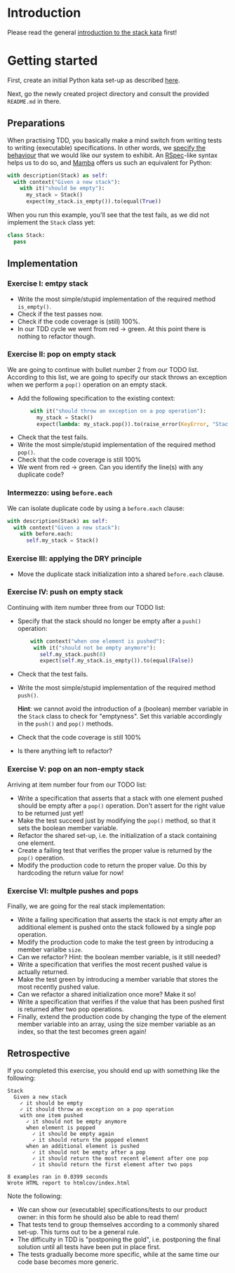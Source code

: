 # Introduction

Please read the general [introduction to the stack kata](../README.md) first!

# Getting started

First, create an initial Python kata set-up as described [here](https://github.com/zhendrikse/tdd/tree/master/cookiecutter).

Next, go the newly created project directory and consult
the provided ``README.md`` in there.

## Preparations

When practising TDD, you basically make a mind switch from writing tests to writing (executable) specifications. In other words, we [specify the behaviour](https://www.youtube.com/watch?v=Bq_oz7nCNUA) that we would like our system to exhibit. An [RSpec](https://rspec.info/)-like syntax helps us to do so, and [Mamba](https://mamba-bdd.readthedocs.io/en/latest/) offers us such an equivalent for Python:

```python
with description(Stack) as self:
  with context("Given a new stack"):
    with it("should be empty"):
      my_stack = Stack()
      expect(my_stack.is_empty()).to(equal(True))
```

When you run this example, you'll see that the test fails, as we did not implement the `Stack` class yet:

```python
class Stack:
  pass
```

## Implementation

### Exercise I: emtpy stack

- Write the most simple/stupid implementation of the required method `is_empty()`. 
- Check if the test passes now. 
- Check if the code coverage is (still) 100%.
- In our TDD cycle we went from red -> green. At this point there is nothing to refactor though.

### Exercise II: pop on empty stack

We are going to continue with bullet number 2 from our TODO list. According to this list, we are going to specify our stack throws an exception when we perform a `pop()` operation on an empty stack.

- Add the following specification to the existing context:
  ```python
      with it("should throw an exception on a pop operation"):
        my_stack = Stack()
        expect(lambda: my_stack.pop()).to(raise_error(KeyError, "Stack underflow"))  
  ```
- Check that the test fails.
- Write the most simple/stupid implementation of the required method `pop()`.
- Check that the code coverage is still 100%
- We went from red -> green. Can you identify the line(s) with any duplicate code?

### Intermezzo: using `before.each`

We can isolate duplicate code by using a `before.each` clause:
```python
with description(Stack) as self:
  with context("Given a new stack"):
    with before.each:
      self.my_stack = Stack()
```

### Exercise III: applying the DRY principle

- Move the duplicate stack initialization into a shared `before.each` clause.

### Exercise IV: push on empty stack

Continuing with item number three from our TODO list:

- Specify that the stack should no longer be empty after a `push()` operation:
  ```python
      with context("when one element is pushed"):
       with it("should not be empty anymore"):
         self.my_stack.push(8)
         expect(self.my_stack.is_empty()).to(equal(False))
  ```  
- Check that the test fails.
- Write the most simple/stupid implementation of the required method `push()`. 
  
  **Hint**: we cannot avoid the introduction of a (boolean) member variable in the `Stack` class to check for "emptyness". Set this variable accordingly in the `push()` and `pop()` methods.
- Check that the code coverage is still 100%
- Is there anything left to refactor?

### Exercise V: pop on an non-empty stack

Arriving at item number four from our TODO list:

- Write a specification that asserts that a stack with one element pushed should be empty after a `pop()` operation. Don't assert for the right value to be returned just yet!
- Make the test succeed just by modifying the `pop()` method, so that it sets the boolean member variable.
- Refactor the shared set-up, i.e. the initialization of a stack containing one element.
- Create a failing test that verifies the proper value is returned by the `pop()` operation.
- Modify the production code to return the proper value. Do this by hardcoding the return value for now!

### Exercise VI: multple pushes and pops

Finally, we are going for the real stack implementation:

- Write a failing specification that asserts the stack is not empty after an additional element is pushed onto the stack followed by a single pop operation.
- Modify the production code to make the test green by introducing a member varialbe `size`.
- Can we refactor? Hint: the boolean member variable, is it still needed?
- Write a specification that verifies the most recent pushed value is actually returned. 
- Make the test green by introducing a member variable that stores the most recently pushed value. 
- Can we refactor a shared initialization once more? Make it so!
- Write a specification that verifies if the value that has been pushed first is returned after two pop operations.
- Finally, extend the production code by changing the type of the element member variable into an array, using the size member variable as an index, so that the test becomes green again!

## Retrospective

If you completed this exercise, you should end up with something like the following:

```
Stack
  Given a new stack
    ✓ it should be empty
    ✓ it should throw an exception on a pop operation
    with one item pushed
      ✓ it should not be empty anymore
      when element is popped
        ✓ it should be empty again
        ✓ it should return the popped element
      when an additional element is pushed
        ✓ it should not be empty after a pop
        ✓ it should return the most recent element after one pop
        ✓ it should return the first element after two pops

8 examples ran in 0.0399 seconds
Wrote HTML report to htmlcov/index.html
```
Note the following:
- We can show our (executable) specifications/tests to our product owner: in this form he should also be able to read them!
- That tests tend to group themselves according to a commonly shared set-up. This turns out to be a general rule.
- The difficulty in TDD is "postponing the gold", i.e. postponing the final solution until all tests have been put in place first.
- The tests gradually become more specific, while at the same time our code base becomes more generic.

